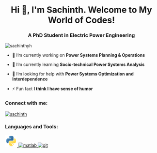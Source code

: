 <h1 align="center">Hi 👋, I'm Sachinth. Welcome to My World of Codes!</h1>
<h3 align="center">A PhD Student in Electric Power Engineering</h3>

<p align="left"> <img src="https://komarev.com/ghpvc/?username=sachinthyh&label=Profile%20views&color=0e75b6&style=flat" alt="sachinthyh" /> </p>

- 🔭 I’m currently working on **Power Systems Planning & Operations**

- 🌱 I’m currently learning **Socio-technical Power Systems Analysis**

- 🤝 I’m looking for help with **Power Systems Optimization and Interdependence**

- ⚡ Fun fact **I think I have sense of humor**

<h3 align="left">Connect with me:</h3>
<p align="left">
<a href="https://linkedin.com/in/sachinth" target="blank"><img align="center" src="https://raw.githubusercontent.com/rahuldkjain/github-profile-readme-generator/master/src/images/icons/Social/linked-in-alt.svg" alt="sachinth" height="30" width="40" /></a>
</p>

<h3 align="left">Languages and Tools:</h3>
<p align="left"> <a href="https://www.python.org" target="_blank" rel="noreferrer"> <img src="https://raw.githubusercontent.com/devicons/devicon/master/icons/python/python-original.svg" alt="python" width="40" height="40"/> </a> <a href="https://www.mathworks.com/" target="_blank" rel="noreferrer"> <img src="https://upload.wikimedia.org/wikipedia/commons/2/21/Matlab_Logo.png" alt="matlab" width="40" height="40"/> </a> <a href="https://git-scm.com/" target="_blank" rel="noreferrer"> <img src="https://www.vectorlogo.zone/logos/git-scm/git-scm-icon.svg" alt="git" width="40" height="40"/> </a></p>
